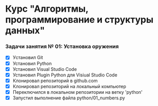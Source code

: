 # Курс "Алгоритмы, программирование и структуры данных"

### Задачи занятия № 01: Установка оружения

- [X] Уcтановил Git
- [X] Установил Python
- [X] Установил Visual Studio Code
- [X] Установил Plugin Python для Visiual Studio Code
- [X] Клонировал репозиторий в github.com
- [X] Клонировал репозиторий на локальный компьютер
- [X] Переключился в локальном репозитории на ветку 'python'
- [X] Запустил выполнение файла python/01_numbers.py